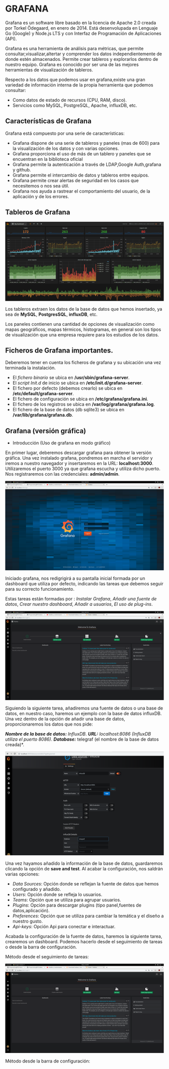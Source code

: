 # GRAFANA

Grafana es un software libre basado en la licencia de Apache 2.0 creada por Torkel Ödegaard, en enero de 2014. Está desenvolupada en Lenguaje Go (Google) y Node.js LTS y con Interfaz de Programación de Aplicaciones (API).

Grafana es una herramienta de análisis para métricas, que permite consultar,visualizar,altertar y comprender los datos independientemente de donde estén almacenados. Permite crear tableros y explorarlos dentro de nuestro equipo. Grafana es conocido por ser una de las mejores herramientas de visualización de tableros.

Respecto a los datos que podemos usar en grafana,existe una gran variedad de información interna de la propia herramienta que podemos consultar:

* Como datos de estado de recursos (CPU, RAM, disco).
* Servicios como MySQL, PostgreSQL, Apache, influxDB, etc.

## Características de Grafana

Grafana está compuesto por una serie de características: 

* Grafana dispone de una serie de tableros y paneles (mas de 600) para la visualización de los datos y con varias opciones.
* Grafana proporciona el uso de más de un tablero y paneles que se encuentran en la biblioteca oficial
* Grafana permite la autenticación a través de LDAP,Google Auth,grafana y github.
* Grafana permite el intercambio de datos y tableros entre equipos.
* Grafana permite crear alertas de seguridad en los casos que necesitemos o nos sea útil.
* Grafana nos ayuda a rastrear el comportamiento del usuario, de la aplicación y de los errores.

## Tableros de Grafana

![grafana](https://github.com/SergiMC/ProyectoSergiMC/blob/master/Fotos/TableroGrafanaEj.png)

Los tableros extraen los datos de la base de datos que hemos insertado, ya sea de **MySQL**, **PostgresSQL**, **influxDB**, etc.

Los paneles contienen una cantidad de opciones de visualización como mapas geográficos, mapas térmicos, histogramas, en general son los tipos de visualización que una empresa requiere para los estudios de los datos.


## Ficheros de Grafana importantes.

Deberemos tener en cuenta los ficheros de grafana y su ubicación una vez terminada la instalación.

* El *fichero binario* se ubica en **/usr/sbin/grafana-server**.
* El *script Init.d* de inicio se ubica en **/etc/init.d/grafana-server**.
* El fichero por defecto (debemos crearlo) se ubica en **/etc/default/grafana-server**.
* El fichero de configuración se ubica en **/etc/grafana/grafana.ini**.
* El fichero de los registros se ubica en **/var/log/grafana/grafana.log**.
* El fichero de la base de datos (db sqlite3) se ubica en **/var/lib/grafana/grafana.db**.

## Grafana (versión gráfica)

* Introducción (Uso de grafana en modo gráfico)

En primer lugar, deberemos descargar grafana para obtener la versión gráfica.
Una vez instalado grafana, pondremos en marcha el servidor y iremos a nuestro navegador y insertaremos en la URL:
**localhost:3000**. Utilizaremos el puerto 3000 ya que grafana escucha y utiliza dicho puerto. Nos registraremos con las credenciales: **admin/admin**.

![grafana](https://github.com/SergiMC/ProyectoSergiMC/blob/master/Fotos/portalGrafana.png)

Iniciado grafana, nos redigrigirá a su pantalla inicial formada por un dashboard que utiliza por defecto, indicando las tareas que debemos seguir para su correcto funcionamiento.

Estas tareas están formadas por : *Instalar Grafana*, *Añadir una fuente de datos*, *Crear nuestro dashboard*, *Añadir a usuarios*, *El uso de plug-ins*.

![grafana](https://github.com/SergiMC/ProyectoSergiMC/blob/master/Fotos/inicioGrafana.png)

Siguiendo la siguiente tarea, añadiremos una fuente de datos o una base de datos, en nuestro caso, haremos un ejemplo con la base de datos influxDB. Una vez dentro de la opción de añadir una base de datos, proporcionaremos los datos que nos pide:

***Nombre de la base de datos:** InfluxDB*.
***URL:** localhost:8086 (InfluxDB utiliza el puerto 8086)*.
***Database:*** telegraf (el nombre de la base de datos creada)*.

![grafana](https://github.com/SergiMC/ProyectoSergiMC/blob/master/Fotos/inserciondatos.png)

Una vez hayamos añadido la información de la base de datos, guardaremos clicando la opción de **save and test**. Al acabar la configuración, nos saldrán varias opciones: 

* *Data Sources*: Opción donde se reflejan la fuente de datos que hemos configurado y añadido.
* *Users*: Opción donde se refleja lo usuarios.
* *Teams*: Opción que se utiliza para agrupar usuarios.
* *Plugins*: Opción para descargar plugins (tipo panel,fuentes de datos,aplicación).
* *Preferences*: Opción que se utiliza para cambiar la temática y el diseño a nuestro gusto.
* *Api-keys*: Opción Api para conectar e interactuar.

Acabada la configuración de la fuente de datos, haremos la siguiente tarea, crearemos un dashboard. Podemos hacerlo desde el seguimiento de tareas o desde la barra de configuración.

Método desde el seguimiento de tareas:

![grafana](https://github.com/SergiMC/ProyectoSergiMC/blob/master/Fotos/creaciondashb.png)

Método desde la barra de configuración:

